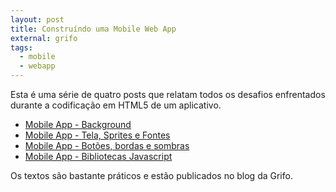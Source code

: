 ```yaml
---
layout: post
title: Construíndo uma Mobile Web App
external: grifo
tags:
  - mobile
  - webapp
---
```


Esta é uma série de quatro posts que relatam todos os desafios enfrentados durante a codificação em HTML5 de um aplicativo.

- [Mobile App - Background](http://gri.fo/blog/mobile-app-parte-1)
- [Mobile App - Tela, Sprites e Fontes](http://gri.fo/blog/mobile-app-parte-2)
- [Mobile App - Botões, bordas e sombras](http://gri.fo/blog/mobile-app-links-botoes-bordas-e-sombras)
- [Mobile App - Bibliotecas Javascript](http://gri.fo/blog/mobile-app-biliotecas-javascript)

Os textos são bastante práticos e estão publicados no blog da Grifo.
